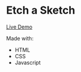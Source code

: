 <h1>Etch a Sketch</h1>
<a class="README-link" href=" https://lionelroy.github.io/etch-a-sketch/">Live Demo</a>

<p>Made with:</p>
<ul>
    <li>HTML</li>
    <li>CSS</li>
    <li>Javascript</li>
</ul>
